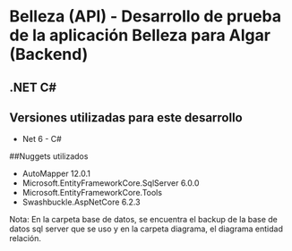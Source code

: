 # Belleza (API) - Desarrollo de prueba de la aplicación Belleza para Algar (Backend)

## .NET C#

## Versiones utilizadas para este desarrollo

- Net 6 - C#

##Nuggets utilizados
- AutoMapper 12.0.1
- Microsoft.EntityFrameworkCore.SqlServer 6.0.0
- Microsoft.EntityFrameworkCore.Tools
- Swashbuckle.AspNetCore 6.2.3

Nota: En la carpeta base de datos, se encuentra el backup de la base de datos sql server que se uso y en la carpeta diagrama, el diagrama entidad relación.

